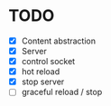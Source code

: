 # TODO

- [x] Content abstraction
- [x] Server
- [x] control socket
- [x] hot reload
- [x] stop server
- [ ] graceful reload / stop
